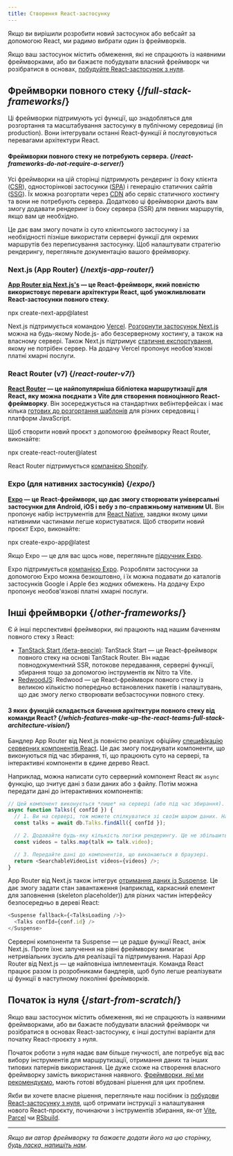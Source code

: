 ```yaml
---
title: Створення React-застосунку
---
```


<Intro>

Якщо ви вирішили розробити новий застосунок або вебсайт за допомогою React, ми радимо вибрати один із фреймворків.

</Intro>

Якщо ваш застосунок містить обмеження, які не спрацюють із наявними фреймворками, або ви бажаєте побудувати власний фреймворк чи розібратися в основах, [побудуйте React-застосунок з нуля](/learn/build-a-react-app-from-scratch).

## Фреймворки повного стеку {/*full-stack-frameworks*/}

Ці фреймворки підтримують усі функції, що знадобляться для розгортання та масштабування застосунку в публічному середовищі (in production). Вони інтегрували останні React-функції й послуговуються перевагами архітектури React.

<Note>

#### Фреймворки повного стеку не потребують сервера. {/*react-frameworks-do-not-require-a-server*/}

Усі фреймворки на цій сторінці підтримують рендеринг із боку клієнта ([CSR](https://developer.mozilla.org/en-US/docs/Glossary/CSR)), односторінкові застосунки ([SPA](https://developer.mozilla.org/en-US/docs/Glossary/SPA)) і генерацію статичних сайтів ([SSG](https://developer.mozilla.org/en-US/docs/Glossary/SSG)). Їх можна розгортати через [CDN](https://developer.mozilla.org/en-US/docs/Glossary/CDN) або сервіс статичного хостингу та вони не потребують сервера. Додатково ці фреймворки дають вам змогу додавати рендеринг із боку сервера (SSR) для певних маршрутів, якщо вам це необхідно.

Це дає вам змогу почати із суто клієнтського застосунку і за необхідності пізніше використати серверні функції для окремих маршрутів без переписування застосунку. Щоб налаштувати стратегію рендерингу, перегляньте документацію вашого фреймворку.

</Note>

### Next.js (App Router) {/*nextjs-app-router*/}

**[App Router від Next.js's](https://nextjs.org/docs) — це React-фреймворк, який повністю використовує переваги архітектури React, щоб уможливлювати React-застосунки повного стеку.**

<TerminalBlock>
npx create-next-app@latest
</TerminalBlock>

Next.js підтримується командою [Vercel](https://vercel.com/). [Розгорнути застосунок Next.js](https://nextjs.org/docs/app/building-your-application/deploying) можна на будь-якому Node.js- або безсерверному хостингу, а також на власному сервері. Також Next.js підтримує [статичне експортування](https://nextjs.org/docs/app/building-your-application/deploying/static-exports), якому не потрібен сервер. На додачу Vercel пропонує необов'язкові платні хмарні послуги.

### React Router (v7) {/*react-router-v7*/}

**[React Router](https://reactrouter.com/start/framework/installation) — це найпопулярніша бібліотека маршрутизації для React, яку можна поєднати з Vite для створення повноцінного React-фреймворку**. Він зосереджується на стандартних вебінтерфейсах і має кілька [готових до розгортання шаблонів](https://github.com/remix-run/react-router-templates) для різних середовищ і платформ JavaScript.

Щоб створити новий проєкт з допомогою фреймворку React Router, виконайте:

<TerminalBlock>
npx create-react-router@latest
</TerminalBlock>

React Router підтримується [компанією Shopify](https://www.shopify.com).

### Expo (для нативних застосунків) {/*expo*/}

**[Expo](https://expo.dev/) — це React-фреймворк, що дає змогу створювати універсальні застосунки для Android, iOS і вебу з по-справжньому нативним UI.** Він пропонує набір інструментів для [React Native](https://reactnative.dev/), завдяки якому цими нативними частинами легше користуватися. Щоб створити новий проєкт Expo, виконайте:

<TerminalBlock>
npx create-expo-app@latest
</TerminalBlock>

Якщо Expo — це для вас щось нове, перегляньте [підручник Expo](https://docs.expo.dev/tutorial/introduction/).

Expo підтримується [компанією Expo](https://expo.dev/about). Розробляти застосунки за допомогою Expo можна безкоштовно, і їх можна подавати до каталогів застосунків Google і Apple без жодних обмежень. На додачу Expo пропонує необов'язкові платні хмарні послуги.


## Інші фреймворки {/*other-frameworks*/}

Є й інші перспективні фреймворки, які працюють над нашим баченням повного стеку з React:

- [TanStack Start (бета-версія)](https://tanstack.com/): TanStack Start — це React-фреймворк повного стеку на основі TanStack Router. Він надає повнодокументний SSR, потокове передавання, серверні функції, збирання тощо за допомогою інструментів як Nitro та Vite.
- [RedwoodJS](https://redwoodjs.com/): Redwood — це React-фреймворк повного стеку із великою кількістю попередньо встановлених пакетів і налаштувань, що дає змогу легко створювати вебзастосунки повного стеку.

<DeepDive>

#### З яких функцій складається бачення архітектури повного стеку від команди React? {/*which-features-make-up-the-react-teams-full-stack-architecture-vision*/}

Бандлер App Router від Next.js повністю реалізує офіційну [специфікацію серверних компонентів React](https://github.com/reactjs/rfcs/blob/main/text/0188-server-components.md). Це дає змогу поєднувати компоненти, що виконуються під час збирання, ті, що працюють суто на сервері, та інтерактивні компоненти в єдине дерево React.

Наприклад, можна написати суто серверний компонент React як `async` функцію, що зчитує дані з бази даних або з файлу. Потім можна передати дані до інтерактивних компонентів:

```js
// Цей компонент виконується *лише* на сервері (або під час збирання).
async function Talks({ confId }) {
  // 1. Ви на сервері, тож можете спілкуватися зі своїм шаром даних. Наявність API — необов'язкова.
  const talks = await db.Talks.findAll({ confId });

  // 2. Додавайте будь-яку кількість логіки рендерингу. Це не збільшить ваш бандл із JavaScript.
  const videos = talks.map(talk => talk.video);

  // 3. Передайте дані до компонентів, що виконаються в браузері.
  return <SearchableVideoList videos={videos} />;
}
```

App Router від Next.js також інтегрує [отримання даних із Suspense](/blog/2022/03/29/react-v18#suspense-in-data-frameworks). Це дає змогу задати стан завантаження (наприклад, каркасний елемент для заповнення (skeleton placeholder)) для різних частин інтерфейсу безпосередньо в дереві React:

```js
<Suspense fallback={<TalksLoading />}>
  <Talks confId={conf.id} />
</Suspense>
```

Серверні компоненти та Suspense — це радше функції React, аніж Next.js. Проте їхнє залучення на рівні фреймворку вимагає нетривіальних зусиль для реалізації та підтримування. Наразі App Router від Next.js — це найповніша імплементація. Команда React працює разом із розробниками бандлерів, щоб було легше реалізувати ці функції в наступному поколінні фреймворків.

</DeepDive>

## Початок із нуля {/*start-from-scratch*/}

Якщо ваш застосунок містить обмеження, які не спрацюють із наявними фреймворками, або ви бажаєте побудувати власний фреймворк чи розібратися в основах React-застосунку, є інші доступні варіанти для початку React-проєкту з нуля.

Початок роботи з нуля надає вам більше гнучкості, але потребує від вас вибору інструментів для маршрутизації, отримання даних та інших типових патернів використання. Це дуже схоже на створення власного фреймворку замість використання наявного. [Фреймворки, які ми рекомендуємо](#full-stack-frameworks), мають готові вбудовані рішення для цих проблем.

Якби ви хочете власне рішення, перегляньте наш посібник із [побудови React-застосунку з нуля](/learn/build-a-react-app-from-scratch), щоб отримати інструкції з налаштування нового React-проєкту, починаючи з інструментів збирання, як-от [Vite](https://vite.dev/), [Parcel](https://parceljs.org/) чи [RSbuild](https://rsbuild.dev/).

-----

_Якщо ви автор фреймворку та бажаєте додати його на цю сторінку, [будь ласка, напишіть нам](https://github.com/reactjs/react.dev/issues/new?assignees=&labels=type%3A+framework&projects=&template=3-framework.yml&title=%5BFramework%5D%3A+)._

